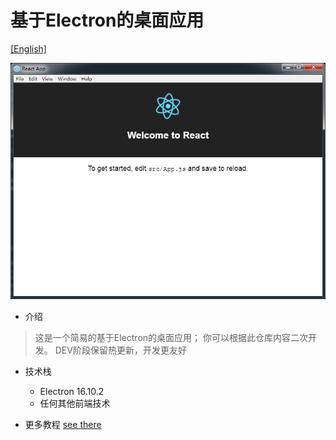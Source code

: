 # 基于Electron的桌面应用

[[English]](README_EN.md)

![final](./img/main.png)

- 介绍
> 这是一个简易的基于Electron的桌面应用； 你可以根据此仓库内容二次开发。 DEV阶段保留热更新，开发更友好

- 技术栈
  - Electron 16.10.2
  - 任何其他前端技术


- 更多教程
  [see there](https://www.jianshu.com/p/ea0852003209)